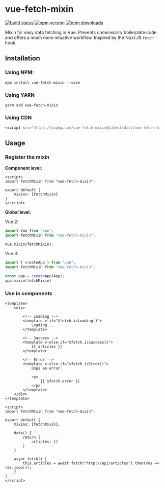 # vue-fetch-mixin

[![build status](https://img.shields.io/travis/maartenvn/vue-fetch-mixin)](https://travis-ci.org/maartenvn/vue-fetch-mixin)
[![npm version](https://img.shields.io/npm/v/vue-fetch-mixin)](https://www.npmjs.com/vue-fetch-mixin)
[![npm downloads](https://img.shields.io/npm/dm/vue-fetch-mixin)](http://npm-stat.com/charts.html?package=vue-fetch-mixin)


Mixin for easy data fetching in Vue. Prevents unnecesarry boilerplate code and offers a much more intuative workflow. Inspired by the Nuxt.JS `fetch` hook.


## Installation

### Using NPM:

```
npm install vue-fetch-mixin --save
```

### Using YARN

```
yarn add vue-fetch-mixin
```

### Using CDN

```html
<script src="https://unpkg.com/vue-fetch-mixin@latest/dist/vue-fetch-mixin.min.js"></script>
```

## Usage

### Register the mixin

**Component level:**

```vue
<script>
import fetchMixin from "vue-fetch-mixin";

export default {
    mixins: [fetchMixin]
}
</script>
```

**Global level:**

Vue 2:
```js
import Vue from "vue";
import fetchMixin from "vue-fetch-mixin";

Vue.mixin(fetchMixin);
```

Vue 3:
```js
import { createApp } from "vue";
import fetchMixin from "vue-fetch-mixin";

const app = createApp(App);
app.mixin(fetchMixin)
```

### Use in components

```vue
<template>
    <div>

        <!-- Loading -->
        <template v-if="$fetch.isLoading()">
            Loading...
        </template>

        <!-- Success -->
        <template v-else-if="$fetch.isSuccess()">
            {{ articles }}
        </template>

        <!-- Error -->
        <template v-else-if="$fetch.isError()">
            Oops an error:

            <p>
                {{ $fetch.error }}
            </p>
        </template>
    </div>
</template>

<script>
import fetchMixin from "vue-fetch-mixin";

export default {
    mixins: [fetchMixin],

    data() {
        return {
            articles: []
        }
    }

    async fetch() {
        this.articles = await fetch("http://api/articles").then(res => res.json());
    }
}
</script>
```